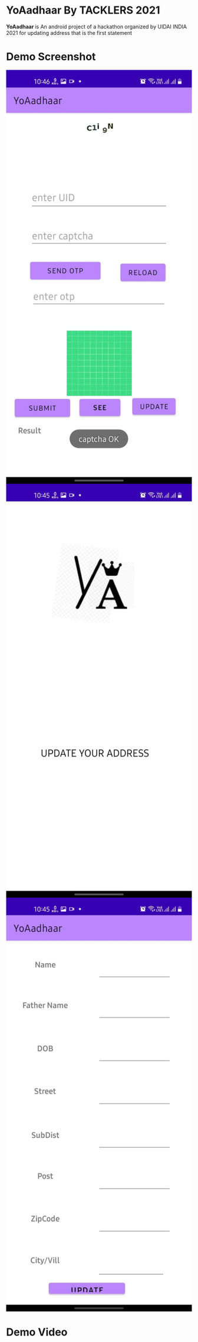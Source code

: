 # YoAadhaar By TACKLERS 2021

<b> YoAadhaar </b>is An android project of a hackathon organized by UIDAI INDIA 2021 for updating address that is the first statement

# Demo Screenshot

<img src="WhatsApp Image 2021-10-31 at 10.46.36 PM.jpeg" width="600px" align="center" valign="middle">


<img src="WhatsApp Image 2021-10-31 at 10.46.37 PM (1).jpeg" width="600px" align="center" valign="middle">

<img src="WhatsApp Image 2021-10-31 at 10.46.37 PM.jpeg" width="600px" align="center" valign="middle">

# Demo Video

